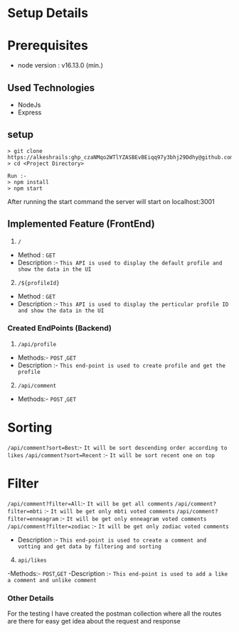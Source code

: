 # Setup Details

# Prerequisites
 - node version : v16.13.0 (min.)

## Used Technologies

- NodeJs
- Express

## setup
```
> git clone https://alkeshrails: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@github.com/alkeshrails/BooTestTaskNode.git
> cd <Project Directory>

Run :-
> npm install
> npm start

```
After running the start command the server will start on localhost:3001

## Implemented Feature (FrontEnd)


1. `/`
  - Method : `GET`
  - Description :- `This API is used to display the default profile and show the data in the UI`

2. `/${profileId}`
  - Method : `GET`
  - Description :- `This API is used to display the perticular profile ID and show the data in the UI`

### Created EndPoints (Backend)

1. `/api/profile`

- Methods:- `POST` ,`GET`
- Description :- `This end-point is used to create profile and get the profile`

2. `/api/comment`

- Methods:- `POST` ,`GET`

# Sorting 
`/api/comment?sort=Best`:- `It will be sort descending order according to likes` 
`/api/comment?sort=Recent` :- `It will be sort recent one on top`

# Filter 
`/api/comment?filter=All`:- `It will be get all comments` 
`/api/comment?filter=mbti` :- `It will be get only mbti voted comments`
`/api/comment?filter=enneagram` :- `It will be get only enneagram voted comments`
`/api/comment?filter=zodiac` :- `It will be get only zodiac voted comments`

- Description :- `This end-point is used to create a comment and votting and get data by filtering and sorting`

4. `api/likes`

-Methods:- `POST`,`GET`
-Description :- `This end-point is used to add a like a comment and unlike comment`


### Other Details

For the testing I have created the postman collection
where all the routes are there for easy get idea about the request and response

